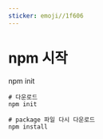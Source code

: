 ```yaml
---
sticker: emoji//1f606
---
```



# npm 시작

npm init

```
# 다운로드
npm init

# package 파일 다시 다운로드
npm install
```